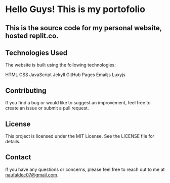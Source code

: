 # Hello Guys! This is my portofolio

## This is the source code for my personal website, hosted replit.co.

## Technologies Used
The website is built using the following technologies:

HTML
CSS
JavaScript
Jekyll
GitHub Pages
Emailjs
Luxyjs

## Contributing
If you find a bug or would like to suggest an improvement, feel free to create an issue or submit a pull request.

## License
This project is licensed under the MIT License. See the LICENSE file for details.

## Contact
If you have any questions or concerns, please feel free to reach out to me at naufaldec07@gmail.com.
